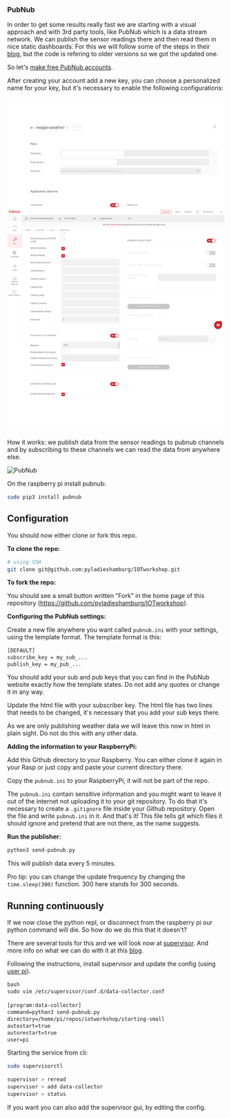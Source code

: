 ### PubNub

In order to get some results really fast we are starting with a visual approach and with 3rd party tools, like PubNub which is a data stream network. We can publish the sensor readings there and then read them in nice static dashboards. For this we will follow some of the steps in their [blog](https://www.pubnub.com/blog/raspberry-pi-humidity-temperature-sensor-dashboard-dht-22-sensor/), but the code is refering to older versions so we got the updated one.

So let's [make free PubNub accounts](https://dashboard.pubnub.com/signup?).

After creating your account add a new key, you can choose a personalized name for your key, but it's necessary to enable the following configurations:

![config_pubnub](pubnub-config-page.png)

How it works: we publish data from the sensor readings to pubnub channels and by subscribing to these channels we can read the data from anywhere else.

![PubNub](https://www.pubnub.com/static/images/old/pubnub-galaxy.gif)

On the raspberry pi install pubnub:

```bash
sudo pip3 install pubnub
```

## Configuration

You should now either clone or fork this repo.

**To clone the repo:**

```bash
# using SSH
git clone git@github.com:pyladieshamburg/IOTworkshop.git
```

**To fork the repo:**

You should see a small button written "Fork" in the home page of this repository (https://github.com/pyladieshamburg/IOTworkshop).

**Configuring the PubNub settings:**

Create a new file anywhere you want called `pubnub.ini` with your settings, using the template format. The template format is this:

```
[DEFAULT]
subscribe_key = my_sub_...
publish_key = my_pub_...
```

You should add your sub and pub keys that you can find in the PubNub website exactly how the template states. Do not add any quotes or change it in any way.

Update the html file with your subscriber key. The html file has two lines that needs to be changed, it's necessary that you add your sub keys there.

As we are only publishing weather data we will leave this now in html in plain sight. Do not do this with any other data.

**Adding the information to your RaspberryPi:**

Add this Github directory to your Raspberry. You can either clone it again in your Rasp or just copy and paste your current directory there.

Copy the `pubnub.ini` to your RaspberryPi, it will not be part of the repo.

The `pubnub.ini` contain sensitive information and you might want to leave it out of the internet not uploading it to your git repository. To do that it's necessary to create a `.gitignore` file inside your Github repository. Open the file and write `pubnub.ini` in it. And that's it! This file tells git which files it should ignore and pretend that are not there, as the name suggests.

**Run the publisher:**

```bash
python3 send-pubnub.py
```

This will publish data every 5 minutes.

Pro tip: you can change the update frequency by changing the `time.sleep(300)` function. 300 here stands for 300 seconds.



## Running continuously

If we now close the python repl, or disconnect from the raspberry pi our python command will die. So how do we do this that it doesn't?

There are several tools for this and we will look now at [supervisor](https://uctrl.dev/raspberry-pi-iot-setup/).
And more info on what we can do with it at this [blog](https://medium.com/@jayden.chua/use-supervisor-to-run-your-python-tests-13e91171d6d3).

Following the instructions, install supervisor and update the config (using [user pi](https://www.makeuseof.com/tag/raspbian-default-password/)).

```
bash
sudo vim /etc/supervisor/conf.d/data-collector.conf

[program:data-collector]
command=python3 send-pubnub.py
directory=/home/pi/repos/iotworkshop/starting-small
autostart=true
autorestart=true
user=pi
```

Starting the service from cli:

```bash
sudo supervisorctl
```

```bash
supervisor > reread
supervisor > add data-collector
supervisor > status
```

If you want you can also add the supervisor gui, by editing the config.
